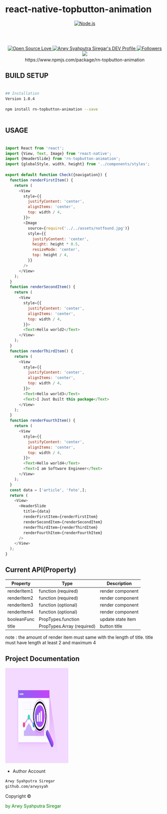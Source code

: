 # react-native-topbutton-animation

<p align="center">
  <a href="https://reactjs.org/">
    <img
      alt="Node.js"
      src="https://i.udemycdn.com/course/750x422/1049092_8c52_2.jpg"
      width="200"
    />
  </a>
</p>

</h1>

<br/>

<br/>

<p align="center">
 
  </a>
  <a href="#">
    <img title="Open Source Love" src="https://badges.frapsoft.com/os/v1/open-source.svg?v=102">
  </a>
  <a href="https://dev.to/arwysyah">
  <img src="https://d2fltix0v2e0sb.cloudfront.net/dev-badge.svg" alt="Arwy Syahputra Siregar's DEV Profile" height="30" width="30">
</a>
  <a href="https://github.com/arwysyah?tab=followers">
    <img title="Followers" src="https://img.shields.io/github/followers/arwysyah?style=social">
  </a>
  <a href="https://github.com/prettier/prettier"><img src="https://img.shields.io/badge/styled_with-prettier-ff69b4.svg"></a>
<br/>
https://www.npmjs.com/package/rn-topbutton-animation
</p>

## BUILD SETUP

```bash

## Installation
Version 1.0.4

npm install rn-topbutton-animation --save



```

## USAGE

```js

import React from 'react';
import {View, Text, Image} from 'react-native';
import {HeaderSlide} from 'rn-topbutton-animation';
import {globalStyle, width, height} from '../components/styles';

export default function Check({navigation}) {
  function renderFirstItem() {
    return (
      <View
        style={{
          justifyContent: 'center',
          alignItems: 'center',
          top: width / 4,
        }}>
        <Image
          source={require('../../assets/notfound.jpg')}
          style={{
            justifyContent: 'center',
            height: height * 0.5,
            resizeMode: 'center',
            top: height / 4,
          }}
        />
      </View>
    );
  }
  function renderSecondItem() {
    return (
      <View
        style={{
          justifyContent: 'center',
          alignItems: 'center',
          top: width / 4,
        }}>
        <Text>Hello world2</Text>
      </View>
    );
  }
  function renderThirdItem() {
    return (
      <View
        style={{
          justifyContent: 'center',
          alignItems: 'center',
          top: width / 4,
        }}>
        <Text>Hello world3</Text>
        <Text>I Just Built this package</Text>
      </View>
    );
  }
  function renderFourthItem() {
    return (
      <View
        style={{
          justifyContent: 'center',
          alignItems: 'center',
          top: width / 4,
        }}>
        <Text>Hello world4</Text>
        <Text>I am Software Engineer</Text>
      </View>
    );
  }
  const data = ['article', 'foto',];
  return (
    <View>
      <HeaderSlide
        title={data}
        renderFirstItem={renderFirstItem}
        renderSecondItem={renderSecondItem}
        renderThirdItem={renderThirdItem}
        renderFourthItem={renderFourthItem}
      />
    </View>
  );
}

```


## Current API(Property)

| Property    | Type                     | Description                       |
| ----------- | ------------------------ | --------------------------------- |
| renderItem1  | function  (required)              | render component   
| renderItem2  | function  (required)              | render component  
| renderItem3 | function    (optional)            | render component  
| renderItem4  | function  (optional)              | render component                 |
| booleanFunc | PropTypes.function       | update state item                 |
|title        | PropTypes.Array (required) |button title

note : the amount of render item must same with the length of title.
title must have length at least 2 and maximum 4


## Project Documentation

<!-- <p align="center"> -->
  <img src="assets/notfound.jpg" width=200 height=300/>
<!-- </p> -->

- Author Account

```bash
Arwy Syahputra Siregar
github.com/arwysyah

```

<p > Copyright ©</p> <p style="color:green;">by Arwy Syahputra Siregar</p>
